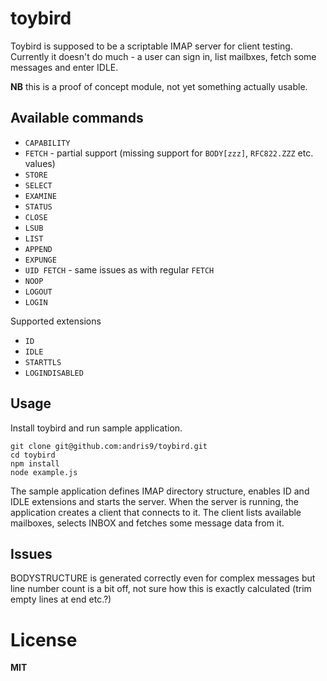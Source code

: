 # toybird

Toybird is supposed to be a scriptable IMAP server for client testing. Currently it doesn't do much - a user can sign in, list mailbxes, fetch some messages and enter IDLE.

**NB** this is a proof of concept module, not yet something actually usable.

## Available commands

  * `CAPABILITY`
  * `FETCH` - partial support (missing support for `BODY[zzz]`, `RFC822.ZZZ` etc. values)
  * `STORE`
  * `SELECT`
  * `EXAMINE`
  * `STATUS`
  * `CLOSE`
  * `LSUB`
  * `LIST`
  * `APPEND`
  * `EXPUNGE`
  * `UID FETCH` - same issues as with regular `FETCH`
  * `NOOP`
  * `LOGOUT`
  * `LOGIN`

Supported extensions

  * `ID`
  * `IDLE`
  * `STARTTLS`
  * `LOGINDISABLED`

## Usage

Install toybird and run sample application.

    git clone git@github.com:andris9/toybird.git
    cd toybird
    npm install
    node example.js

The sample application defines IMAP directory structure, enables ID and IDLE extensions and starts the server. When the server is running, the application creates a client that connects to it. The client lists available mailboxes, selects INBOX and fetches some message data from it.

## Issues

BODYSTRUCTURE is generated correctly even for complex messages but line number count is a bit off, not sure how this is exactly calculated (trim empty lines at end etc.?)

# License

**MIT**